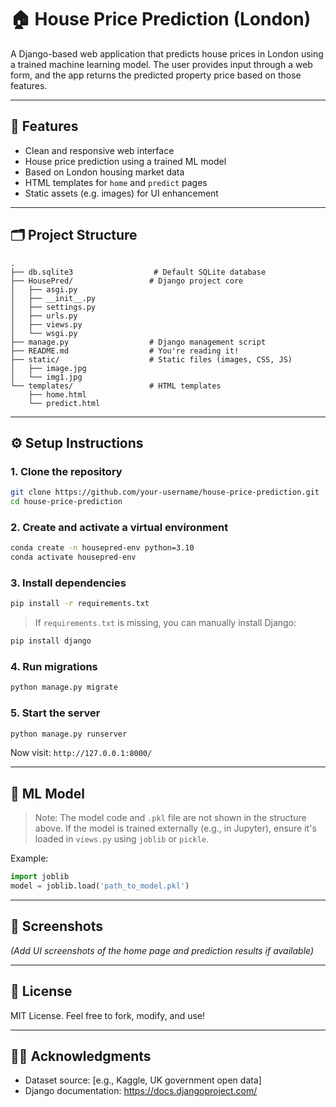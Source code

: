 # 🏠 House Price Prediction (London)

A Django-based web application that predicts house prices in London using a trained machine learning model. The user provides input through a web form, and the app returns the predicted property price based on those features.

---

## 🚀 Features

- Clean and responsive web interface
- House price prediction using a trained ML model
- Based on London housing market data
- HTML templates for `home` and `predict` pages
- Static assets (e.g. images) for UI enhancement

---

## 🗂️ Project Structure

```
.
├── db.sqlite3                  # Default SQLite database
├── HousePred/                 # Django project core
│   ├── asgi.py
│   ├── __init__.py
│   ├── settings.py
│   ├── urls.py
│   ├── views.py
│   └── wsgi.py
├── manage.py                  # Django management script
├── README.md                  # You're reading it!
├── static/                    # Static files (images, CSS, JS)
│   ├── image.jpg
│   └── img1.jpg
└── templates/                 # HTML templates
    ├── home.html
    └── predict.html
```

---

## ⚙️ Setup Instructions

### 1. Clone the repository

```bash
git clone https://github.com/your-username/house-price-prediction.git
cd house-price-prediction
```

### 2. Create and activate a virtual environment

```bash
conda create -n housepred-env python=3.10
conda activate housepred-env
```

### 3. Install dependencies

```bash
pip install -r requirements.txt
```

> If `requirements.txt` is missing, you can manually install Django:
```bash
pip install django
```

### 4. Run migrations

```bash
python manage.py migrate
```

### 5. Start the server

```bash
python manage.py runserver
```

Now visit: `http://127.0.0.1:8000/`

---

## 🧠 ML Model

> Note: The model code and `.pkl` file are not shown in the structure above. If the model is trained externally (e.g., in Jupyter), ensure it's loaded in `views.py` using `joblib` or `pickle`.

Example:
```python
import joblib
model = joblib.load('path_to_model.pkl')
```

---

## 📸 Screenshots

*(Add UI screenshots of the home page and prediction results if available)*

---

## 📄 License

MIT License. Feel free to fork, modify, and use!

---

## 🙋‍♀️ Acknowledgments

- Dataset source: [e.g., Kaggle, UK government open data]
- Django documentation: https://docs.djangoproject.com/

